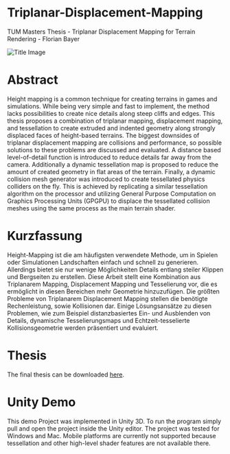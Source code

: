 
# Triplanar-Displacement-Mapping

TUM Masters Thesis - Triplanar Displacement Mapping for Terrain Rendering - Florian Bayer

![Title Image](http://florian.diebayers.de/master/title.png)

# Abstract

Height mapping is a common technique for creating terrains in games and simulations. While being very simple and fast to implement, the method lacks possibilities to create nice details along steep cliffs and edges. This thesis proposes a combination of triplanar mapping, displacement mapping, and tessellation to create extruded and indented geometry along strongly displaced faces of height-based terrains.
The biggest downsides of triplanar displacement mapping are collisions and performance, so possible solutions to these problems are discussed and evaluated. A distance based level-of-detail function is introduced to reduce details far away from the camera. Additionally a dynamic tessellation map is proposed to reduce the amount of created geometry in flat areas of the terrain. Finally, a dynamic collision mesh generator was introduced to create tessellated physics colliders on the fly. This is achieved by replicating a similar tessellation algorithm on the processor and utilizing General Purpose Computation on Graphics Processing Units (GPGPU) to displace the tessellated collision meshes using the same process as the main terrain shader.

# Kurzfassung

Height-Mapping ist die am häufigsten verwendete Methode, um in Spielen oder Simulationen Landschaften einfach und schnell zu generieren. Allerdings bietet sie nur wenige Möglichkeiten Details entlang steiler Klippen und Bergseiten zu erstellen. Diese Arbeit stellt eine Kombination aus Triplanarem Mapping, Displacement Mapping und Tesselierung vor, die es ermöglicht in diesen Bereichen mehr Geometrie hinzuzufügen. Die größten Probleme von Triplanarem Displacement Mapping stellen die benötigte Rechenleistung, sowie Kollisionen dar. Einige Lösungsansätze zu diesen Problemen, wie zum Beispiel distanzbasiertes Ein- und Ausblenden von Details, dynamische Tesselierungsmaps und Echtzeit-tesselierte Kollisionsgeometrie werden präsentiert und evaluiert.

# Thesis

The final thesis can be downloaded [here](http://florian.diebayers.de/master/thesis.pdf).

# Unity Demo

This demo Project was implemented in Unity 3D. To run the program simply pull and open the project inside the Unity editor. The project was tested for Windows and Mac. Mobile platforms are currently not supported because tessellation and other high-level shader features are not available there.

